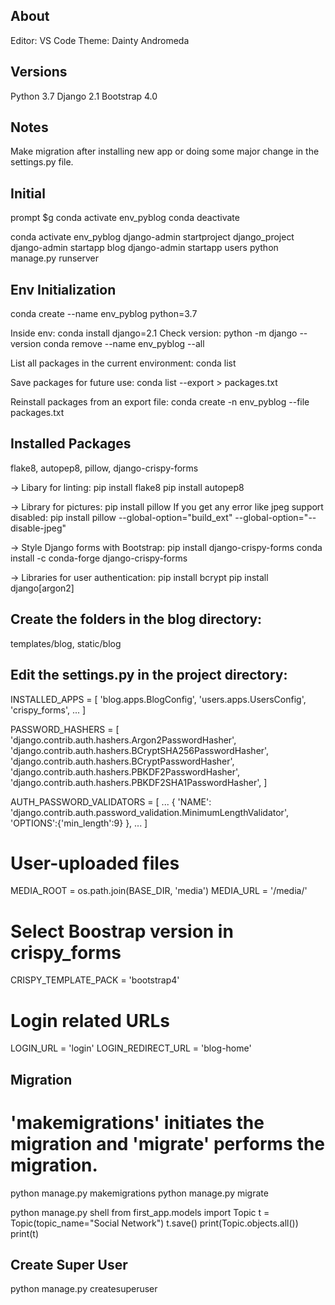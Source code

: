 About
---------------
Editor: VS Code
Theme: Dainty Andromeda


Versions
--------
Python 3.7
Django 2.1
Bootstrap 4.0

Notes
-----
Make migration after installing new app or doing some major change in the settings.py file.


Initial
-------
prompt $g
conda activate env_pyblog
conda deactivate

conda activate env_pyblog
django-admin startproject django_project
django-admin startapp blog
django-admin startapp users
python manage.py runserver


Env Initialization
------------------
conda create --name env_pyblog python=3.7

Inside env:
conda install django=2.1
Check version: python -m django --version
conda remove --name env_pyblog --all

List all packages in the current environment:
conda list

Save packages for future use:
conda list --export > packages.txt

Reinstall packages from an export file:
conda create -n env_pyblog --file packages.txt


Installed Packages
------------------
flake8, autopep8, pillow, django-crispy-forms

-> Libary for linting:
pip install flake8
pip install autopep8

-> Library for pictures:
pip install pillow
If you get any error like jpeg support disabled:
pip install pillow --global-option="build_ext" --global-option="--disable-jpeg"

-> Style Django forms with Bootstrap:
pip install django-crispy-forms
conda install -c conda-forge django-crispy-forms

-> Libraries for user authentication:
pip install bcrypt
pip install django[argon2]


Create the folders in the blog directory:
-----------------------------------------
templates/blog, static/blog


Edit the settings.py in the project directory:
----------------------------------------------

INSTALLED_APPS = [
    'blog.apps.BlogConfig',
    'users.apps.UsersConfig',
    'crispy_forms',
    ...
]

PASSWORD_HASHERS = [
    'django.contrib.auth.hashers.Argon2PasswordHasher',
    'django.contrib.auth.hashers.BCryptSHA256PasswordHasher',
    'django.contrib.auth.hashers.BCryptPasswordHasher',
    'django.contrib.auth.hashers.PBKDF2PasswordHasher',
    'django.contrib.auth.hashers.PBKDF2SHA1PasswordHasher',
]

AUTH_PASSWORD_VALIDATORS = [
    ...
    {
        'NAME': 'django.contrib.auth.password_validation.MinimumLengthValidator',
        'OPTIONS':{'min_length':9}
    },
    ...
]

# User-uploaded files
MEDIA_ROOT = os.path.join(BASE_DIR, 'media')
MEDIA_URL = '/media/'

# Select Boostrap version in crispy_forms
CRISPY_TEMPLATE_PACK = 'bootstrap4'

# Login related URLs
LOGIN_URL = 'login'
LOGIN_REDIRECT_URL = 'blog-home'


Migration
---------
# 'makemigrations' initiates the migration and 'migrate' performs the migration.
python manage.py makemigrations
python manage.py migrate


python manage.py shell
from first_app.models import Topic
t = Topic(topic_name="Social Network")
t.save()
print(Topic.objects.all())
print(t)


Create Super User
-----------------
python manage.py createsuperuser
